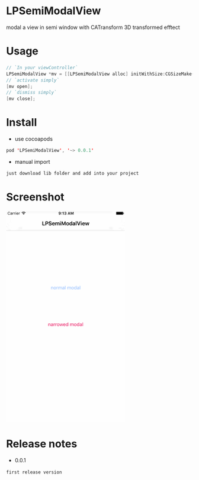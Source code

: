 # LPSemiModalView

modal a view in semi window with CATransform 3D transformed efftect

# Usage

```swift
// `In your viewController`
LPSemiModalView *mv = [[LPSemiModalView alloc] initWithSize:CGSizeMake(self.view.frame.size.width, 300) andBaseViewController:self];
// `activate simply`
[mv open];
// `dismiss simply`
[mv close];
```

# Install

- use cocoapods
```swift
pod 'LPSemiModalView', '~> 0.0.1'
```
- manual import
```swift
just download lib folder and add into your project
```

# Screenshot

<img src="screenshot.gif" width="320">

# Release notes

- 0.0.1

`first release version`
